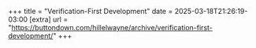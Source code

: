 +++
title = "Verification-First Development"
date = 2025-03-18T21:26:19-03:00
[extra]
url = "https://buttondown.com/hillelwayne/archive/verification-first-development/"
+++
